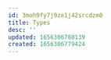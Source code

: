 ```yaml
---
id: 3moh9fy7j9ze1j42srcdzm0
title: Types
desc: ''
updated: 1656306780139
created: 1656306779424
---
```


